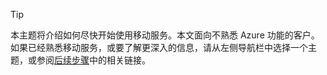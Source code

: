 
> [!TIP]
> 本主题将介绍如何尽快开始使用移动服务。本文面向不熟悉 Azure 功能的客户。如果已经熟悉移动服务，或要了解更深入的信息，请从左侧导航栏中选择一个主题，或参阅[后续步骤](#next-steps)中的相关链接。
> 
> 

<!---HONumber=AcomDC_0921_2016-->